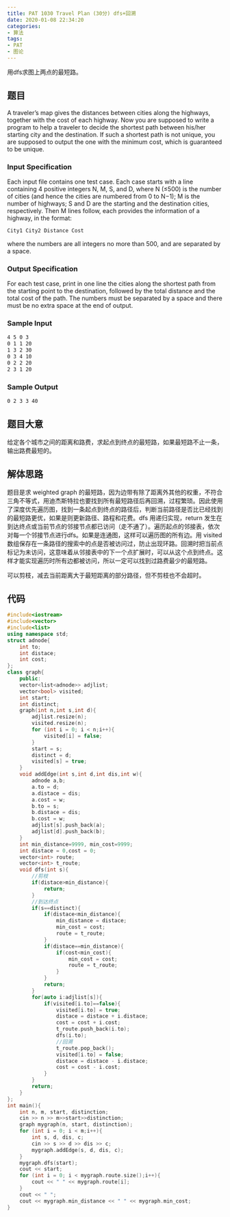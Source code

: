 ```yaml
---
title: PAT 1030 Travel Plan (30分) dfs+回溯
date: 2020-01-08 22:34:20
categories: 
- 算法
tags:
- PAT 
- 图论
---
```


用dfs求图上两点的最短路。

## 题目

A traveler’s map gives the distances between cities along the highways, together with the cost of each highway. Now you are supposed to write a program to help a traveler to decide the shortest path between his/her starting city and the destination. If such a shortest path is not unique, you are supposed to output the one with the minimum cost, which is guaranteed to be unique.

### Input Specification

Each input file contains one test case. Each case starts with a line containing 4 positive integers N, M, S, and D, where N (≤500) is the number of cities (and hence the cities are numbered from 0 to N−1); M is the number of highways; S and D are the starting and the destination cities, respectively. Then M lines follow, each provides the information of a highway, in the format:

```bash
City1 City2 Distance Cost
```

where the numbers are all integers no more than 500, and are separated by a space.

### Output Specification

For each test case, print in one line the cities along the shortest path from the starting point to the destination, followed by the total distance and the total cost of the path. The numbers must be separated by a space and there must be no extra space at the end of output.

### Sample Input

```bash
4 5 0 3
0 1 1 20
1 3 2 30
0 3 4 10
0 2 2 20
2 3 1 20
```

### Sample Output

```bash
0 2 3 3 40
```

## 题目大意

给定各个城市之间的距离和路费，求起点到终点的最短路，如果最短路不止一条，输出路费最短的。

## 解体思路

题目是求 weighted graph 的最短路，因为边带有除了距离外其他的权重，不符合三角不等式，用迪杰斯特拉也要找到所有最短路径后再回溯，过程繁琐。因此使用了深度优先遍历图，找到一条起点到终点的路径后，判断当前路径是否比已经找到的最短路更优，如果是则更新路径、路程和花费。dfs 用递归实现，return 发生在到达终点或当前节点的邻接节点都已访问（走不通了）。遍历起点的邻接表，依次对每一个邻接节点进行dfs。如果是连通图，这样可以遍历图的所有边。用 visited 数组保存在一条路径的搜索中的点是否被访问过，防止出现环路。回溯时把当前点标记为未访问，这意味着从邻接表中的下一个点扩展时，可以从这个点到终点。这样才能实现遍历时所有边都被访问，所以一定可以找到过路费最少的最短路。

可以剪枝，减去当前距离大于最短距离的部分路径，但不剪枝也不会超时。

## 代码

```c++
#include<iostream>
#include<vector>
#include<list>
using namespace std;
struct adnode{
    int to;
    int distace;
    int cost;
};
class graph{
    public:
    vector<list<adnode>> adjlist;
    vector<bool> visited;
    int start;
    int distinct;
    graph(int n,int s,int d){
        adjlist.resize(n);
        visited.resize(n);
        for (int i = 0; i < n;i++){
            visited[i] = false;
        }
        start = s;
        distinct = d;
        visited[s] = true;
    }
    void addEdge(int s,int d,int dis,int w){
        adnode a,b;
        a.to = d;
        a.distace = dis;
        a.cost = w;
        b.to = s;
        b.distace = dis;
        b.cost = w;
        adjlist[s].push_back(a);
        adjlist[d].push_back(b);
    }
    int min_distance=9999, min_cost=9999;
    int distace = 0,cost = 0;
    vector<int> route;
    vector<int> t_route;
    void dfs(int s){
        //剪枝
        if(distace>min_distance){
            return;
        }
        //到达终点
        if(s==distinct){
            if(distace<min_distance){
                min_distance = distace;
                min_cost = cost;
                route = t_route;
            }
            if(distace==min_distance){
                if(cost<min_cost){
                    min_cost = cost;
                    route = t_route;
                }
            }
            return;
        }
        for(auto i:adjlist[s]){
            if(visited[i.to]==false){
                visited[i.to] = true;
                distace = distace + i.distace;
                cost = cost + i.cost;
                t_route.push_back(i.to);
                dfs(i.to);
                //回溯
                t_route.pop_back();
                visited[i.to] = false;
                distace = distace - i.distace;
                cost = cost - i.cost;
            }
        }
        return;
    }
};
int main(){
    int n, m, start, distinction;
    cin >> n >> m>>start>>distinction;
    graph mygraph(n, start, distinction);
    for (int i = 0; i < m;i++){
        int s, d, dis, c;
        cin >> s >> d >> dis >> c;
        mygraph.addEdge(s, d, dis, c);
    }
    mygraph.dfs(start);
    cout << start;
    for (int i = 0; i < mygraph.route.size();i++){
        cout << " " << mygraph.route[i];
    }
    cout << " ";
    cout << mygraph.min_distance << " " << mygraph.min_cost;
}
```
